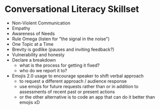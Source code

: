 # Conversational Literacy Skillset

- Non-Violent Communication
- Empathy
- Awareness of Needs
- Rule Omega (listen for "the signal in the noise")
- One Topic at a Time
- Brevity is godlike (pauses and inviting feedback?)
- Vulnerability and honesty
- Declare a breakdown
    - what is the process for getting it fixed?
    - who do we report it to?
- Emojis 2.0 usage to encourage speaker to shift verbal approach
    - to request a different approach / audience response
    - use emojis for future requests rather than or in addition to assessments of recent past or present actions
    - or the other alternative is to code an app that can do it better than emojis xD
